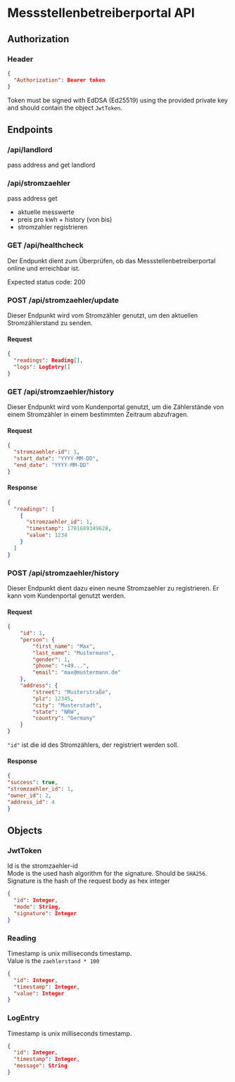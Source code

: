 # Messstellenbetreiberportal API

## Authorization
### Header
```json
{
  "Authorization": Bearer token  
}
```
Token must be signed with EdDSA (Ed25519) using the provided private key and should contain the object `JwtToken`.

## Endpoints

### /api/landlord
pass address and get landlord

### /api/stromzaehler
pass address get 

- aktuelle messwerte
- preis pro kwh + history (von bis)
- stromzahler registrieren

### GET /api/healthcheck
Der Endpunkt dient zum Überprüfen, ob das Messstellenbetreiberportal online und
erreichbar ist.

Expected status code: 200

### POST /api/stromzaehler/update
Dieser Endpunkt wird vom Stromzähler genutzt, um den aktuellen Stromzählerstand
zu senden.

#### Request
```json
{
  "readings": Reading[], 
  "logs": LogEntry[]
}
```

### GET /api/stromzaehler/history
Dieser Endpunkt wird vom Kundenportal genutzt, um die Zählerstände von einem Stromzähler in einem bestimmten Zeitraum abzufragen.
#### Request
```json
{
  "stromzaehler-id": 1,
  "start_date": "YYYY-MM-DD",
  "end_date": "YYYY-MM-DD"
}
```
#### Response
```json
{
  "readings": [
    {
      "stromzaehler_id": 1,
      "timestamp": 1701689349628,
      "value": 1234
    }
  ]
}
```

### POST /api/stromzaehler/history
Dieser Endpunkt dient dazu einen neune Stromzaehler zu registrieren. Er kann vom Kundenportal genutzt werden.
#### Request
```json
{
    "id": 1,
    "person": {
        "first_name": "Max",
        "last_name": "Mustermann",
        "gender": 1,
        "phone": "+49...",
        "email": "max@mustermann.de"
    },
    "address": {
        "street": "Musterstraße",
        "plz": 12345,
        "city": "Musterstadt",
        "state": "NRW",
        "country": "Germany"
    }
}
```
`"id"` ist die id des Stromzählers, der registriert werden soll.
#### Response
```json
{
"success": true,
"stromzaehler_id": 1,
"owner_id": 2,
"address_id": 4
}
```

## Objects

### JwtToken
Id is the stromzaehler-id  
Mode is the used hash algorithm for the signature. Should be `SHA256`.  
Signature is the hash of the request body as hex integer
```json
{
  "id": Integer,
  "mode": String,
  "signature": Integer
}
```

### Reading
Timestamp is unix milliseconds timestamp.  
Value is the `zaehlerstand * 100`
```json
{
  "id": Integer,
  "timestamp": Integer,
  "value": Integer
}
```

### LogEntry
Timestamp is unix milliseconds timestamp.
```json
{
  "id": Integer,
  "timestamp": Integer,
  "message": String
}
```